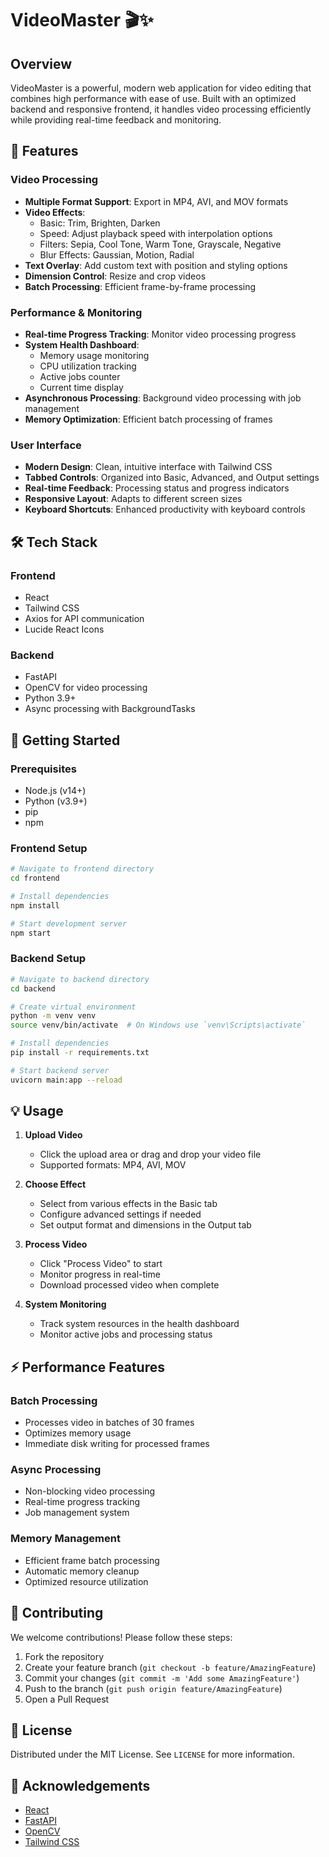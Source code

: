 # VideoMaster 🎬✨

## Overview

VideoMaster is a powerful, modern web application for video editing that combines high performance with ease of use. Built with an optimized backend and responsive frontend, it handles video processing efficiently while providing real-time feedback and monitoring.

## 🌟 Features

### Video Processing
- **Multiple Format Support**: Export in MP4, AVI, and MOV formats
- **Video Effects**: 
  - Basic: Trim, Brighten, Darken
  - Speed: Adjust playback speed with interpolation options
  - Filters: Sepia, Cool Tone, Warm Tone, Grayscale, Negative
  - Blur Effects: Gaussian, Motion, Radial
- **Text Overlay**: Add custom text with position and styling options
- **Dimension Control**: Resize and crop videos
- **Batch Processing**: Efficient frame-by-frame processing

### Performance & Monitoring
- **Real-time Progress Tracking**: Monitor video processing progress
- **System Health Dashboard**: 
  - Memory usage monitoring
  - CPU utilization tracking
  - Active jobs counter
  - Current time display
- **Asynchronous Processing**: Background video processing with job management
- **Memory Optimization**: Efficient batch processing of frames

### User Interface
- **Modern Design**: Clean, intuitive interface with Tailwind CSS
- **Tabbed Controls**: Organized into Basic, Advanced, and Output settings
- **Real-time Feedback**: Processing status and progress indicators
- **Responsive Layout**: Adapts to different screen sizes
- **Keyboard Shortcuts**: Enhanced productivity with keyboard controls

## 🛠 Tech Stack

### Frontend
- React
- Tailwind CSS
- Axios for API communication
- Lucide React Icons

### Backend
- FastAPI
- OpenCV for video processing
- Python 3.9+
- Async processing with BackgroundTasks

## 🚀 Getting Started

### Prerequisites
- Node.js (v14+)
- Python (v3.9+)
- pip
- npm

### Frontend Setup
```bash
# Navigate to frontend directory
cd frontend

# Install dependencies
npm install

# Start development server
npm start
```

### Backend Setup
```bash
# Navigate to backend directory
cd backend

# Create virtual environment
python -m venv venv
source venv/bin/activate  # On Windows use `venv\Scripts\activate`

# Install dependencies
pip install -r requirements.txt

# Start backend server
uvicorn main:app --reload
```

## 💡 Usage

1. **Upload Video**
   - Click the upload area or drag and drop your video file
   - Supported formats: MP4, AVI, MOV

2. **Choose Effect**
   - Select from various effects in the Basic tab
   - Configure advanced settings if needed
   - Set output format and dimensions in the Output tab

3. **Process Video**
   - Click "Process Video" to start
   - Monitor progress in real-time
   - Download processed video when complete

4. **System Monitoring**
   - Track system resources in the health dashboard
   - Monitor active jobs and processing status

## ⚡ Performance Features

### Batch Processing
- Processes video in batches of 30 frames
- Optimizes memory usage
- Immediate disk writing for processed frames

### Async Processing
- Non-blocking video processing
- Real-time progress tracking
- Job management system

### Memory Management
- Efficient frame batch processing
- Automatic memory cleanup
- Optimized resource utilization

## 🤝 Contributing

We welcome contributions! Please follow these steps:

1. Fork the repository
2. Create your feature branch (`git checkout -b feature/AmazingFeature`)
3. Commit your changes (`git commit -m 'Add some AmazingFeature'`)
4. Push to the branch (`git push origin feature/AmazingFeature`)
5. Open a Pull Request

## 📝 License

Distributed under the MIT License. See `LICENSE` for more information.

## 🙏 Acknowledgements

- [React](https://reactjs.org/)
- [FastAPI](https://fastapi.tiangolo.com/)
- [OpenCV](https://opencv.org/)
- [Tailwind CSS](https://tailwindcss.com/)
